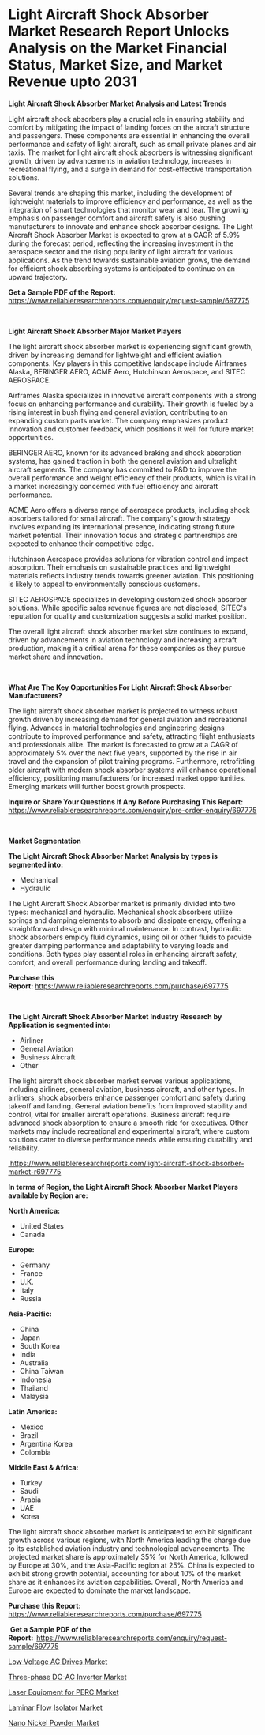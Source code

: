 <p><h1>Light Aircraft Shock Absorber Market Research Report Unlocks Analysis on the Market Financial Status, Market Size, and Market Revenue upto 2031</h1></p><p><strong>Light Aircraft Shock Absorber Market Analysis and Latest Trends</strong></p>
<p><p>Light aircraft shock absorbers play a crucial role in ensuring stability and comfort by mitigating the impact of landing forces on the aircraft structure and passengers. These components are essential in enhancing the overall performance and safety of light aircraft, such as small private planes and air taxis. The market for light aircraft shock absorbers is witnessing significant growth, driven by advancements in aviation technology, increases in recreational flying, and a surge in demand for cost-effective transportation solutions.</p><p>Several trends are shaping this market, including the development of lightweight materials to improve efficiency and performance, as well as the integration of smart technologies that monitor wear and tear. The growing emphasis on passenger comfort and aircraft safety is also pushing manufacturers to innovate and enhance shock absorber designs. The Light Aircraft Shock Absorber Market is expected to grow at a CAGR of 5.9% during the forecast period, reflecting the increasing investment in the aerospace sector and the rising popularity of light aircraft for various applications. As the trend towards sustainable aviation grows, the demand for efficient shock absorbing systems is anticipated to continue on an upward trajectory.</p></p>
<p><strong>Get a Sample PDF of the Report:&nbsp;</strong> <a href="https://www.reliableresearchreports.com/enquiry/request-sample/697775?utm_campaign=16&utm_medium=2&utm_source=Github&utm_content=ia&utm_term=27122024&utm_id=light-aircraft-shock-absorber">https://www.reliableresearchreports.com/enquiry/request-sample/697775</a></p>
<p>&nbsp;</p>
<p><strong>Light Aircraft Shock Absorber Major Market Players</strong></p>
<p><p>The light aircraft shock absorber market is experiencing significant growth, driven by increasing demand for lightweight and efficient aviation components. Key players in this competitive landscape include Airframes Alaska, BERINGER AERO, ACME Aero, Hutchinson Aerospace, and SITEC AEROSPACE.</p><p>Airframes Alaska specializes in innovative aircraft components with a strong focus on enhancing performance and durability. Their growth is fueled by a rising interest in bush flying and general aviation, contributing to an expanding custom parts market. The company emphasizes product innovation and customer feedback, which positions it well for future market opportunities.</p><p>BERINGER AERO, known for its advanced braking and shock absorption systems, has gained traction in both the general aviation and ultralight aircraft segments. The company has committed to R&D to improve the overall performance and weight efficiency of their products, which is vital in a market increasingly concerned with fuel efficiency and aircraft performance.</p><p>ACME Aero offers a diverse range of aerospace products, including shock absorbers tailored for small aircraft. The company's growth strategy involves expanding its international presence, indicating strong future market potential. Their innovation focus and strategic partnerships are expected to enhance their competitive edge.</p><p>Hutchinson Aerospace provides solutions for vibration control and impact absorption. Their emphasis on sustainable practices and lightweight materials reflects industry trends towards greener aviation. This positioning is likely to appeal to environmentally conscious customers.</p><p>SITEC AEROSPACE specializes in developing customized shock absorber solutions. While specific sales revenue figures are not disclosed, SITEC's reputation for quality and customization suggests a solid market position.</p><p>The overall light aircraft shock absorber market size continues to expand, driven by advancements in aviation technology and increasing aircraft production, making it a critical arena for these companies as they pursue market share and innovation.</p></p>
<p>&nbsp;</p>
<p><strong>What Are The Key Opportunities For Light Aircraft Shock Absorber Manufacturers?</strong></p>
<p><p>The light aircraft shock absorber market is projected to witness robust growth driven by increasing demand for general aviation and recreational flying. Advances in material technologies and engineering designs contribute to improved performance and safety, attracting flight enthusiasts and professionals alike. The market is forecasted to grow at a CAGR of approximately 5% over the next five years, supported by the rise in air travel and the expansion of pilot training programs. Furthermore, retrofitting older aircraft with modern shock absorber systems will enhance operational efficiency, positioning manufacturers for increased market opportunities. Emerging markets will further boost growth prospects.</p></p>
<p><strong>Inquire or Share Your Questions If Any Before Purchasing This Report:</strong> <a href="https://www.reliableresearchreports.com/enquiry/pre-order-enquiry/697775?utm_campaign=16&utm_medium=2&utm_source=Github&utm_content=ia&utm_term=27122024&utm_id=light-aircraft-shock-absorber">https://www.reliableresearchreports.com/enquiry/pre-order-enquiry/697775</a></p>
<p>&nbsp;</p>
<p><strong>Market Segmentation</strong></p>
<p><strong>The Light Aircraft Shock Absorber Market Analysis by types is segmented into:</strong></p>
<p><ul><li>Mechanical</li><li>Hydraulic</li></ul></p>
<p><p>The Light Aircraft Shock Absorber market is primarily divided into two types: mechanical and hydraulic. Mechanical shock absorbers utilize springs and damping elements to absorb and dissipate energy, offering a straightforward design with minimal maintenance. In contrast, hydraulic shock absorbers employ fluid dynamics, using oil or other fluids to provide greater damping performance and adaptability to varying loads and conditions. Both types play essential roles in enhancing aircraft safety, comfort, and overall performance during landing and takeoff.</p></p>
<p><strong>Purchase this Report:&nbsp;</strong><a href="https://www.reliableresearchreports.com/purchase/697775?utm_campaign=16&utm_medium=2&utm_source=Github&utm_content=ia&utm_term=27122024&utm_id=light-aircraft-shock-absorber">https://www.reliableresearchreports.com/purchase/697775</a></p>
<p>&nbsp;</p>
<p><strong>The Light Aircraft Shock Absorber Market Industry Research by Application is segmented into:</strong></p>
<p><ul><li>Airliner</li><li>General Aviation</li><li>Business Aircraft</li><li>Other</li></ul></p>
<p><p>The light aircraft shock absorber market serves various applications, including airliners, general aviation, business aircraft, and other types. In airliners, shock absorbers enhance passenger comfort and safety during takeoff and landing. General aviation benefits from improved stability and control, vital for smaller aircraft operations. Business aircraft require advanced shock absorption to ensure a smooth ride for executives. Other markets may include recreational and experimental aircraft, where custom solutions cater to diverse performance needs while ensuring durability and reliability.</p></p>
<p><a href="https://www.reliableresearchreports.com/light-aircraft-shock-absorber-market-r697775?utm_campaign=16&utm_medium=2&utm_source=Github&utm_content=ia&utm_term=27122024&utm_id=light-aircraft-shock-absorber">&nbsp;https://www.reliableresearchreports.com/light-aircraft-shock-absorber-market-r697775</a></p>
<p><strong>In terms of Region, the Light Aircraft Shock Absorber Market Players available by Region are:</strong></p>
<p>
    <p> <strong> North America: </strong>
        <ul>
            <li>United States</li>
            <li>Canada</li>
        </ul>
        </p> 
    <p> <strong> Europe: </strong>
        <ul>
            <li>Germany</li>
            <li>France</li>
            <li>U.K.</li>
            <li>Italy</li>
            <li>Russia</li>
        </ul>
        </p> 
    <p> <strong> Asia-Pacific: </strong>
        <ul>
            <li>China</li>
            <li>Japan</li>
            <li>South Korea</li>
            <li>India</li>
            <li>Australia</li>
            <li>China Taiwan</li>
            <li>Indonesia</li>
            <li>Thailand</li>
            <li>Malaysia</li>
        </ul>
        </p> 
    <p> <strong> Latin America: </strong>
        <ul>
            <li>Mexico</li>
            <li>Brazil</li>
            <li>Argentina Korea</li>
            <li>Colombia</li>
        </ul>
        </p> 
    <p> <strong> Middle East & Africa: </strong>
        <ul>
            <li>Turkey</li>
            <li>Saudi</li>
            <li>Arabia</li>
            <li>UAE</li>
            <li>Korea</li>
        </ul>
    </p>
    </p>
<p><p>The light aircraft shock absorber market is anticipated to exhibit significant growth across various regions, with North America leading the charge due to its established aviation industry and technological advancements. The projected market share is approximately 35% for North America, followed by Europe at 30%, and the Asia-Pacific region at 25%. China is expected to exhibit strong growth potential, accounting for about 10% of the market share as it enhances its aviation capabilities. Overall, North America and Europe are expected to dominate the market landscape.</p></p>
<p><strong>Purchase this Report: </strong><a href="https://www.reliableresearchreports.com/purchase/697775?utm_campaign=16&utm_medium=2&utm_source=Github&utm_content=ia&utm_term=27122024&utm_id=light-aircraft-shock-absorber">https://www.reliableresearchreports.com/purchase/697775</a></p>
<p>&nbsp;<strong>Get a Sample PDF of the Report:&nbsp;&nbsp;</strong><a href="https://www.reliableresearchreports.com/enquiry/request-sample/697775?utm_campaign=16&utm_medium=2&utm_source=Github&utm_content=ia&utm_term=27122024&utm_id=light-aircraft-shock-absorber">https://www.reliableresearchreports.com/enquiry/request-sample/697775</a></p>
<p><strong></strong></p>
<p><p><a href="https://github.com/JosephineMcguire65/Market-Research-Report-List-1/blob/main/low-voltage-ac-drives-market.md?utm_campaign=16&utm_medium=2&utm_source=Github&utm_content=ia&utm_term=27122024&utm_id=light-aircraft-shock-absorber">Low Voltage AC Drives Market</a></p><p><a href="https://github.com/mezokathleen834/Market-Research-Report-List-1/blob/main/three-phase-dc-ac-inverter-market.md?utm_campaign=16&utm_medium=2&utm_source=Github&utm_content=ia&utm_term=27122024&utm_id=light-aircraft-shock-absorber">Three-phase DC-AC Inverter Market</a></p><p><a href="https://github.com/norbeludie83/Market-Research-Report-List-1/blob/main/laser-equipment-for-perc-market.md?utm_campaign=16&utm_medium=2&utm_source=Github&utm_content=ia&utm_term=27122024&utm_id=light-aircraft-shock-absorber">Laser Equipment for PERC Market</a></p><p><a href="https://github.com/shirleenfraker87/Market-Research-Report-List-1/blob/main/laminar-flow-isolator-market.md?utm_campaign=16&utm_medium=2&utm_source=Github&utm_content=ia&utm_term=27122024&utm_id=light-aircraft-shock-absorber">Laminar Flow Isolator Market</a></p><p><a href="https://github.com/jerhoskinson197676/Market-Research-Report-List-1/blob/main/nano-nickel-powder-market.md?utm_campaign=16&utm_medium=2&utm_source=Github&utm_content=ia&utm_term=27122024&utm_id=light-aircraft-shock-absorber">Nano Nickel Powder Market</a></p></p>